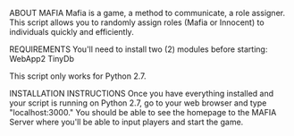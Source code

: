 
ABOUT MAFIA
Mafia is a game, a method to communicate, a role assigner. This script allows 
you to randomly assign roles (Mafia or Innocent) to individuals quickly and 
efficiently. 



REQUIREMENTS
You'll need to install two (2) modules before starting: 
    WebApp2
    TinyDb 

This script only works for Python 2.7. 



INSTALLATION INSTRUCTIONS
Once you have everything installed and your script is running on Python 2.7, go to 
your web browser and type "localhost:3000." You should be able to see the homepage 
to the MAFIA Server where you'll be able to input players and start the game. 

